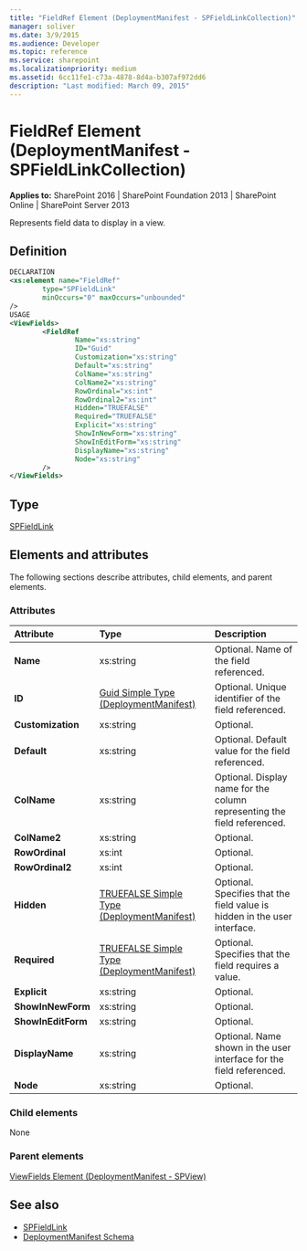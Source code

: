 ```yaml
---
title: "FieldRef Element (DeploymentManifest - SPFieldLinkCollection)"
manager: soliver
ms.date: 3/9/2015
ms.audience: Developer
ms.topic: reference
ms.service: sharepoint
ms.localizationpriority: medium
ms.assetid: 6cc11fe1-c73a-4878-8d4a-b307af972dd6
description: "Last modified: March 09, 2015"
---
```


# FieldRef Element (DeploymentManifest - SPFieldLinkCollection)

**Applies to:** SharePoint 2016 | SharePoint Foundation 2013 | SharePoint Online | SharePoint Server 2013 
  
Represents field data to display in a view.

## Definition

```XML
DECLARATION
<xs:element name="FieldRef" 
        type="SPFieldLink" 
        minOccurs="0" maxOccurs="unbounded" 
/>
USAGE
<ViewFields>
        <FieldRef
                Name="xs:string"
                ID="Guid"
                Customization="xs:string"
                Default="xs:string"
                ColName="xs:string"
                ColName2="xs:string"
                RowOrdinal="xs:int"
                RowOrdinal2="xs:int"
                Hidden="TRUEFALSE"
                Required="TRUEFALSE"
                Explicit="xs:string"
                ShowInNewForm="xs:string"
                ShowInEditForm="xs:string"
                DisplayName="xs:string"
                Node="xs:string"
        />
</ViewFields>

```

## Type

[SPFieldLink](https://msdn.microsoft.com/library/Microsoft.SharePoint.SPFieldLink.aspx)
  
## Elements and attributes

The following sections describe attributes, child elements, and parent elements.

### Attributes

|**Attribute**|**Type**|**Description**|
|:-----|:-----|:-----|
|**Name** <br/> |xs:string  <br/> |Optional. Name of the field referenced.  <br/> |
|**ID** <br/> |[Guid Simple Type (DeploymentManifest)](guid-simple-type-deploymentmanifest.md) <br/> |Optional. Unique identifier of the field referenced.  <br/> |
|**Customization** <br/> |xs:string  <br/> |Optional.  <br/> |
|**Default** <br/> |xs:string  <br/> |Optional. Default value for the field referenced.  <br/> |
|**ColName** <br/> |xs:string  <br/> |Optional. Display name for the column representing the field referenced.  <br/> |
|**ColName2** <br/> |xs:string  <br/> |Optional.  <br/> |
|**RowOrdinal** <br/> |xs:int  <br/> |Optional.  <br/> |
|**RowOrdinal2** <br/> |xs:int  <br/> |Optional.  <br/> |
|**Hidden** <br/> |[TRUEFALSE Simple Type (DeploymentManifest)](truefalse-simple-type-deploymentmanifest.md) <br/> |Optional. Specifies that the field value is hidden in the user interface.  <br/> |
|**Required** <br/> |[TRUEFALSE Simple Type (DeploymentManifest)](truefalse-simple-type-deploymentmanifest.md) <br/> |Optional. Specifies that the field requires a value.  <br/> |
|**Explicit** <br/> |xs:string  <br/> |Optional.  <br/> |
|**ShowInNewForm** <br/> |xs:string  <br/> |Optional.  <br/> |
|**ShowInEditForm** <br/> |xs:string  <br/> |Optional.  <br/> |
|**DisplayName** <br/> |xs:string  <br/> |Optional. Name shown in the user interface for the field referenced.  <br/> |
|**Node** <br/> |xs:string  <br/> |Optional.  <br/> |
   
### Child elements

None
   
### Parent elements

[ViewFields Element (DeploymentManifest - SPView)](viewfields-element-deploymentmanifestspview.md)
   
## See also

- [SPFieldLink](https://msdn.microsoft.com/library/Microsoft.SharePoint.SPFieldLink.aspx)
- [DeploymentManifest Schema](deploymentmanifest-schema.md)

